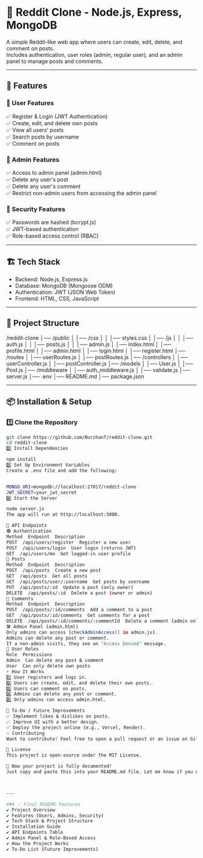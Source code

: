 # 📌 Reddit Clone - Node.js, Express, MongoDB

A simple Reddit-like web app where users can create, edit, delete, and comment on posts.  
Includes authentication, user roles (admin, regular user), and an admin panel to manage posts and comments.

---

## 🚀 Features

### 🔹 User Features
✅ Register & Login (JWT Authentication)  
✅ Create, edit, and delete own posts  
✅ View all users' posts  
✅ Search posts by username  
✅ Comment on posts  

### 🔹 Admin Features
✅ Access to admin panel (admin.html)  
✅ Delete any user's post  
✅ Delete any user's comment  
✅ Restrict non-admin users from accessing the admin panel  

### 🔹 Security Features
✅ Passwords are hashed (bcrypt.js)  
✅ JWT-based authentication  
✅ Role-based access control (RBAC)  

---

## 🏗 Tech Stack

- Backend: Node.js, Express.js  
- Database: MongoDB (Mongoose ODM)  
- Authentication: JWT (JSON Web Token)  
- Frontend: HTML, CSS, JavaScript  

---

## 📂 Project Structure

/reddit-clone │── /public │ │── /css │ │ │── styles.css │ │── /js │ │ │── auth.js │ │ │── posts.js │ │ │── admin.js │ │── index.html │ │── profile.html │ │── admin.html │ │── login.html │ │── register.html │── /routes │ │── userRoutes.js │ │── postRoutes.js │── /controllers │ │── userController.js │ │── postController.js │── /models │ │── User.js │ │── Post.js │── /middleware │ │── auth_middleware.js │ │── validate.js │── server.js │── .env │── README.md │── package.json



---

## 📦 Installation & Setup

### 1️⃣ Clone the Repository
```sh
git clone https://github.com/NurzhanT/reddit-clone.git
cd reddit-clone
2️⃣ Install Dependencies

npm install
3️⃣ Set Up Environment Variables
Create a .env file and add the following:


MONGO_URI=mongodb://localhost:27017/reddit-clone
JWT_SECRET=your_jwt_secret
4️⃣ Start the Server

node server.js
The app will run at http://localhost:5000.

🔑 API Endpoints
🟢 Authentication
Method  Endpoint  Description
POST  /api/users/register  Register a new user
POST  /api/users/login  User login (returns JWT)
GET  /api/users/me  Get logged-in user profile
📝 Posts
Method  Endpoint  Description
POST  /api/posts  Create a new post
GET  /api/posts  Get all posts
GET  /api/posts/user/:username  Get posts by username
PUT  /api/posts/:id  Update a post (only owner)
DELETE  /api/posts/:id  Delete a post (owner or admin)
💬 Comments
Method  Endpoint  Description
POST  /api/posts/:id/comments  Add a comment to a post
GET  /api/posts/:id/comments  Get comments for a post
DELETE  /api/posts/:id/comments/:commentId  Delete a comment (admin only)
🛠 Admin Panel (admin.html)
Only admins can access (checkAdminAccess() in admin.js).
Admins can delete any post or comment.
If a non-admin visits, they see an "Access Denied" message.
👤 User Roles
Role  Permissions
Admin  Can delete any post & comment
User  Can only delete own posts
⚡️ How It Works
1️⃣ User registers and logs in.
2️⃣ Users can create, edit, and delete their own posts.
3️⃣ Users can comment on posts.
4️⃣ Admins can delete any post or comment.
5️⃣ Only admins can access admin.html.

🎯 To-Do / Future Improvements
✅ Implement likes & dislikes on posts.
✅ Improve UI with a better design.
✅ Deploy the project online (e.g., Vercel, Render).
💡 Contributing
Want to contribute? Feel free to open a pull request or an issue on GitHub.

📜 License
This project is open-source under the MIT License.

🚀 Now your project is fully documented!
Just copy and paste this into your README.md file. Let me know if you need any changes! 🔥🔥🔥



---

### ✅ Final README Features
✔️ Project Overview  
✔️ Features (Users, Admins, Security)  
✔️ Tech Stack & Project Structure  
✔️ Installation Guide  
✔️ API Endpoints Table  
✔️ Admin Panel & Role-Based Access  
✔️ How the Project Works  
✔️ To-Do List (Future Improvements)
